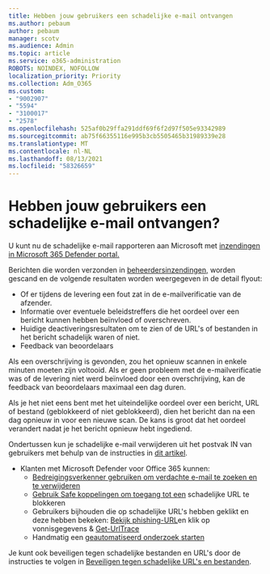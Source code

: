 ```yaml
---
title: Hebben jouw gebruikers een schadelijke e-mail ontvangen
ms.author: pebaum
author: pebaum
manager: scotv
ms.audience: Admin
ms.topic: article
ms.service: o365-administration
ROBOTS: NOINDEX, NOFOLLOW
localization_priority: Priority
ms.collection: Adm_O365
ms.custom:
- "9002907"
- "5594"
- "3100017"
- "2578"
ms.openlocfilehash: 525af0b29ffa291ddf69f6f2d97f505e93342989
ms.sourcegitcommit: ab75f66355116e995b3cb5505465b31989339e28
ms.translationtype: MT
ms.contentlocale: nl-NL
ms.lasthandoff: 08/13/2021
ms.locfileid: "58326659"
---
```

# <a name="did-your-users-receive-malicious-email"></a>Hebben jouw gebruikers een schadelijke e-mail ontvangen?

U kunt nu de schadelijke e-mail rapporteren aan Microsoft met [inzendingen in Microsoft 365 Defender portal.](https://sip.security.microsoft.com/reportsubmission?viewid=admin)

Berichten die worden verzonden in [beheerdersinzendingen,](https://security.microsoft.com/reportsubmission?viewid=admin) worden gescand en de volgende resultaten worden weergegeven in de detail flyout:

- Of er tijdens de levering een fout zat in de e-mailverificatie van de afzender.
- Informatie over eventuele beleidstreffers die het oordeel over een bericht kunnen hebben beïnvloed of overschreven.
- Huidige deactiveringsresultaten om te zien of de URL's of bestanden in het bericht schadelijk waren of niet.
- Feedback van beoordelaars

Als een overschrijving is gevonden, zou het opnieuw scannen in enkele minuten moeten zijn voltooid. Als er geen probleem met de e-mailverificatie was of de levering niet werd beïnvloed door een overschrijving, kan de feedback van beoordelaars maximaal een dag duren.

Als je het niet eens bent met het uiteindelijke oordeel over een bericht, URL of bestand (geblokkeerd of niet geblokkeerd), dien het bericht dan na een dag opnieuw in voor een nieuwe scan. De kans is groot dat het oordeel verandert nadat je het bericht opnieuw hebt ingediend.

Ondertussen kun je schadelijke e-mail verwijderen uit het postvak IN van gebruikers met behulp van de instructies in [dit artikel](https://docs.microsoft.com/microsoft-365/compliance/search-for-and-delete-messages-in-your-organization).

- Klanten met Microsoft Defender voor Office 365 kunnen:
  - [Bedreigingsverkenner gebruiken om verdachte e-mail te zoeken en te verwijderen](https://docs.microsoft.com/microsoft-365/security/office-365-security/investigate-malicious-email-that-was-delivered)
  - [Gebruik Safe koppelingen om toegang tot een](https://docs.microsoft.com/microsoft-365/security/office-365-security/safe-links) schadelijke URL te blokkeren
  - Gebruikers bijhouden die op schadelijke URL's hebben geklikt en deze hebben bekeken: [Bekijk phishing-URL](https://docs.microsoft.com/microsoft-365/security/office-365-security/threat-explorer)en klik op vonnisgegevens  &  [Get-UrlTrace](https://docs.microsoft.com/powershell/module/exchange/get-urltrace)
  - Handmatig een [geautomatiseerd onderzoek starten](https://docs.microsoft.com/microsoft-365/security/office-365-security/automated-investigation-response-office)

Je kunt ook beveiligen tegen schadelijke bestanden en URL's door de instructies te volgen in [Beveiligen tegen schadelijke URL's en bestanden](https://docs.microsoft.com/microsoft-365/security/office-365-security/protect-against-threats).
